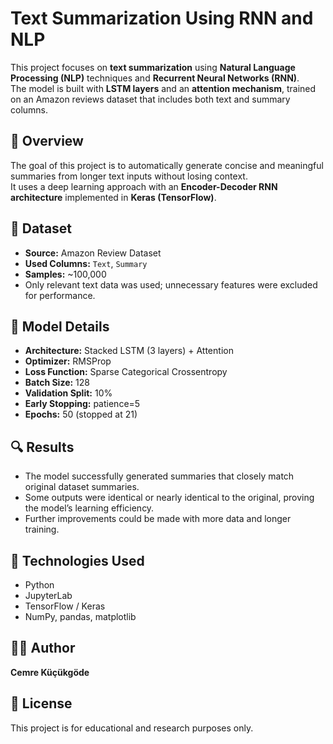 # Text Summarization Using RNN and NLP

This project focuses on **text summarization** using **Natural Language Processing (NLP)** techniques and **Recurrent Neural Networks (RNN)**.  
The model is built with **LSTM layers** and an **attention mechanism**, trained on an Amazon reviews dataset that includes both text and summary columns.

## 📘 Overview
The goal of this project is to automatically generate concise and meaningful summaries from longer text inputs without losing context.  
It uses a deep learning approach with an **Encoder-Decoder RNN architecture** implemented in **Keras (TensorFlow)**.

## 📂 Dataset
- **Source:** Amazon Review Dataset  
- **Used Columns:** `Text`, `Summary`  
- **Samples:** ~100,000  
- Only relevant text data was used; unnecessary features were excluded for performance.

## 🧠 Model Details
- **Architecture:** Stacked LSTM (3 layers) + Attention  
- **Optimizer:** RMSProp  
- **Loss Function:** Sparse Categorical Crossentropy  
- **Batch Size:** 128  
- **Validation Split:** 10%  
- **Early Stopping:** patience=5  
- **Epochs:** 50 (stopped at 21)

## 🔍 Results
- The model successfully generated summaries that closely match original dataset summaries.
- Some outputs were identical or nearly identical to the original, proving the model’s learning efficiency.
- Further improvements could be made with more data and longer training.

## 🧰 Technologies Used
- Python  
- JupyterLab  
- TensorFlow / Keras  
- NumPy, pandas, matplotlib  

## 🧑‍💻 Author
**Cemre Küçükgöde**

## 📜 License
This project is for educational and research purposes only.

